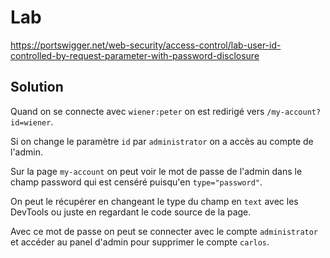 # Lab

https://portswigger.net/web-security/access-control/lab-user-id-controlled-by-request-parameter-with-password-disclosure

## Solution

Quand on se connecte avec `wiener:peter` on est redirigé vers `/my-account?id=wiener`.

Si on change le paramètre `id` par `administrator` on a accès au compte de l'admin.

Sur la page `my-account` on peut voir le mot de passe de l'admin dans le champ password qui est censéré puisqu'en `type="password"`.

On peut le récupérer en changeant le type du champ en `text` avec les DevTools ou juste en regardant le code source de la page.

Avec ce mot de passe on peut se connecter avec le compte `administrator` et accéder au panel d'admin pour supprimer le compte `carlos`.